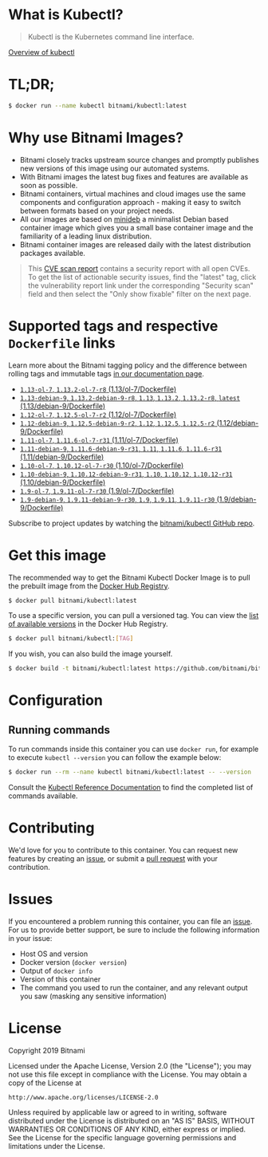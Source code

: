 
# What is Kubectl?

> Kubectl is the Kubernetes command line interface.

[Overview of kubectl](https://kubernetes.io/docs/reference/kubectl/overview/)

# TL;DR;

```bash
$ docker run --name kubectl bitnami/kubectl:latest
```

# Why use Bitnami Images?

* Bitnami closely tracks upstream source changes and promptly publishes new versions of this image using our automated systems.
* With Bitnami images the latest bug fixes and features are available as soon as possible.
* Bitnami containers, virtual machines and cloud images use the same components and configuration approach - making it easy to switch between formats based on your project needs.
* All our images are based on [minideb](https://github.com/bitnami/minideb) a minimalist Debian based container image which gives you a small base container image and the familiarity of a leading linux distribution.
* Bitnami container images are released daily with the latest distribution packages available.


> This [CVE scan report](https://quay.io/repository/bitnami/kubectl?tab=tags) contains a security report with all open CVEs. To get the list of actionable security issues, find the "latest" tag, click the vulnerability report link under the corresponding "Security scan" field and then select the "Only show fixable" filter on the next page.

# Supported tags and respective `Dockerfile` links

Learn more about the Bitnami tagging policy and the difference between rolling tags and immutable tags [in our documentation page](https://docs.bitnami.com/containers/how-to/understand-rolling-tags-containers/).


* [`1.13-ol-7`, `1.13.2-ol-7-r8` (1.13/ol-7/Dockerfile)](https://github.com/bitnami/bitnami-docker-kubectl/blob/1.13.2-ol-7-r8/1.13/ol-7/Dockerfile)
* [`1.13-debian-9`, `1.13.2-debian-9-r8`, `1.13`, `1.13.2`, `1.13.2-r8`, `latest` (1.13/debian-9/Dockerfile)](https://github.com/bitnami/bitnami-docker-kubectl/blob/1.13.2-debian-9-r8/1.13/debian-9/Dockerfile)
* [`1.12-ol-7`, `1.12.5-ol-7-r2` (1.12/ol-7/Dockerfile)](https://github.com/bitnami/bitnami-docker-kubectl/blob/1.12.5-ol-7-r2/1.12/ol-7/Dockerfile)
* [`1.12-debian-9`, `1.12.5-debian-9-r2`, `1.12`, `1.12.5`, `1.12.5-r2` (1.12/debian-9/Dockerfile)](https://github.com/bitnami/bitnami-docker-kubectl/blob/1.12.5-debian-9-r2/1.12/debian-9/Dockerfile)
* [`1.11-ol-7`, `1.11.6-ol-7-r31` (1.11/ol-7/Dockerfile)](https://github.com/bitnami/bitnami-docker-kubectl/blob/1.11.6-ol-7-r31/1.11/ol-7/Dockerfile)
* [`1.11-debian-9`, `1.11.6-debian-9-r31`, `1.11`, `1.11.6`, `1.11.6-r31` (1.11/debian-9/Dockerfile)](https://github.com/bitnami/bitnami-docker-kubectl/blob/1.11.6-debian-9-r31/1.11/debian-9/Dockerfile)
* [`1.10-ol-7`, `1.10.12-ol-7-r30` (1.10/ol-7/Dockerfile)](https://github.com/bitnami/bitnami-docker-kubectl/blob/1.10.12-ol-7-r30/1.10/ol-7/Dockerfile)
* [`1.10-debian-9`, `1.10.12-debian-9-r31`, `1.10`, `1.10.12`, `1.10.12-r31` (1.10/debian-9/Dockerfile)](https://github.com/bitnami/bitnami-docker-kubectl/blob/1.10.12-debian-9-r31/1.10/debian-9/Dockerfile)
* [`1.9-ol-7`, `1.9.11-ol-7-r30` (1.9/ol-7/Dockerfile)](https://github.com/bitnami/bitnami-docker-kubectl/blob/1.9.11-ol-7-r30/1.9/ol-7/Dockerfile)
* [`1.9-debian-9`, `1.9.11-debian-9-r30`, `1.9`, `1.9.11`, `1.9.11-r30` (1.9/debian-9/Dockerfile)](https://github.com/bitnami/bitnami-docker-kubectl/blob/1.9.11-debian-9-r30/1.9/debian-9/Dockerfile)

Subscribe to project updates by watching the [bitnami/kubectl GitHub repo](https://github.com/bitnami/bitnami-docker-kubectl).

# Get this image

The recommended way to get the Bitnami Kubectl Docker Image is to pull the prebuilt image from the [Docker Hub Registry](https://hub.docker.com/r/bitnami/kubectl).

```bash
$ docker pull bitnami/kubectl:latest
```

To use a specific version, you can pull a versioned tag. You can view the [list of available versions](https://hub.docker.com/r/bitnami/kubectl/tags/) in the Docker Hub Registry.

```bash
$ docker pull bitnami/kubectl:[TAG]
```

If you wish, you can also build the image yourself.

```bash
$ docker build -t bitnami/kubectl:latest https://github.com/bitnami/bitnami-docker-kubectl.git
```

# Configuration

## Running commands

To run commands inside this container you can use `docker run`, for example to execute `kubectl --version` you can follow the example below:

```bash
$ docker run --rm --name kubectl bitnami/kubectl:latest -- --version
```

Consult the [Kubectl Reference Documentation](https://kubernetes.io/docs/reference/generated/kubectl/kubectl-commands) to find the completed list of commands available.

# Contributing

We'd love for you to contribute to this container. You can request new features by creating an [issue](https://github.com/bitnami/bitnami-docker-kubectl/issues), or submit a [pull request](https://github.com/bitnami/bitnami-docker-kubectl/pulls) with your contribution.

# Issues

If you encountered a problem running this container, you can file an [issue](https://github.com/bitnami/bitnami-docker-kubectl/issues). For us to provide better support, be sure to include the following information in your issue:

- Host OS and version
- Docker version (`docker version`)
- Output of `docker info`
- Version of this container
- The command you used to run the container, and any relevant output you saw (masking any sensitive information)

# License

Copyright 2019 Bitnami

Licensed under the Apache License, Version 2.0 (the "License");
you may not use this file except in compliance with the License.
You may obtain a copy of the License at

    http://www.apache.org/licenses/LICENSE-2.0

Unless required by applicable law or agreed to in writing, software
distributed under the License is distributed on an "AS IS" BASIS,
WITHOUT WARRANTIES OR CONDITIONS OF ANY KIND, either express or implied.
See the License for the specific language governing permissions and
limitations under the License.
